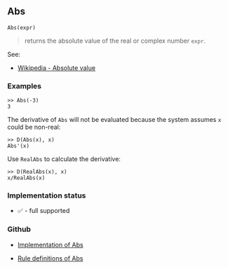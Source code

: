 ## Abs

```
Abs(expr)
```

> returns the absolute value of the real or complex number `expr`.
  

See:
* [Wikipedia - Absolute value](http://en.wikipedia.org/wiki/Absolute_value)
 

### Examples

```
>> Abs(-3)
3
```

The derivative of `Abs` will not be evaluated because the system assumes `x` could be non-real:

```
>> D(Abs(x), x)
Abs'(x)
```

Use `RealAbs` to calculate the derivative:

```
>> D(RealAbs(x), x)
x/RealAbs(x)
```







### Implementation status

* &#x2705; - full supported

### Github

* [Implementation of Abs](https://github.com/axkr/symja_android_library/blob/master/symja_android_library/matheclipse-core/src/main/java/org/matheclipse/core/builtin/Arithmetic.java#L240) 

* [Rule definitions of Abs](https://github.com/axkr/symja_android_library/blob/master/symja_android_library/rules/AbsRules.m) 
